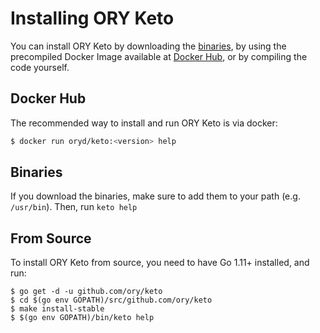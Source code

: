 # Installing ORY Keto

<!-- toc -->

You can install ORY Keto by downloading the
[binaries](https://github.com/ory/keto/releases), by using the precompiled
Docker Image available at [Docker Hub](https://hub.docker.com/r/oryd/keto/), or
by compiling the code yourself.

## Docker Hub

The recommended way to install and run ORY Keto is via docker:

```sh
$ docker run oryd/keto:<version> help
```

## Binaries

If you download the binaries, make sure to add them to your path (e.g.
`/usr/bin`). Then, run `keto help`

## From Source

To install ORY Keto from source, you need to have Go 1.11+ installed, and run:

```
$ go get -d -u github.com/ory/keto
$ cd $(go env GOPATH)/src/github.com/ory/keto
$ make install-stable
$ $(go env GOPATH)/bin/keto help
```
